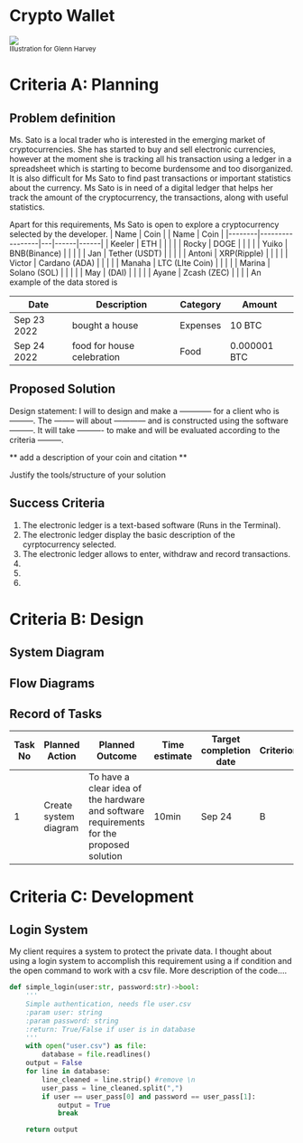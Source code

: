 # Crypto Wallet

![](22ROOSE-master768.gif)  
<sub>Illustration for Glenn Harvey</sub>

# Criteria A: Planning

## Problem definition

Ms. Sato is a local trader who is interested in the emerging market of cryptocurrencies. She has started to buy and sell electronic currencies, however at the moment she is tracking all his transaction using a ledger in a spreadsheet which is starting to become burdensome and too disorganized. It is also difficult for Ms Sato to find past transactions or important statistics about the currency. Ms Sato is in need of a digital ledger that helps her track the amount of the cryptocurrency, the transactions, along with useful statistics. 

Apart for this requirements, Ms Sato is open to explore a cryptocurrency selected by the developer.
| Name   | Coin            |   | Name | Coin |
|--------|-----------------|---|------|------|
| Keeler | ETH             |   |      |      |
| Rocky  | DOGE            |   |      |      |
| Yuiko  | BNB(Binance)    |   |      |      |
| Jan    | Tether (USDT)   |   |      |      |
| Antoni | XRP(Ripple)     |   |      |      |
| Victor | Cardano (ADA)   |   |      |      |
| Manaha | LTC (LIte Coin) |   |      |      |
| Marina | Solano (SOL)    |   |      |      |
| May    | (DAI)           |   |      |      |
| Ayane  | Zcash (ZEC)     |   |      |      |
An example of the data stored is 

| Date | Description | Category | Amount  |
|------|-------------|----------|---------|
| Sep 23 2022 | bought a house | Expenses | 10 BTC |
| Sep 24 2022 | food for house celebration | Food | 0.000001 BTC |


## Proposed Solution

Design statement:
I will to design and make a ———— for a client who is ———. The ——– will about ———— and is constructed using the software ———. It will take  ———- to make and will be evaluated according to the criteria ———.

** add a description of your coin and citation **

Justify the tools/structure of your solution

## Success Criteria
1. The electronic ledger is a text-based software (Runs in the Terminal).
2. The electronic ledger display the basic description of the cyrptocurrency selected.
3. The electronic ledger allows to enter, withdraw and record transactions.
4.
5.
6.

# Criteria B: Design

## System Diagram

## Flow Diagrams


## Record of Tasks
| Task No | Planned Action                                                | Planned Outcome                                                                                                 | Time estimate | Target completion date | Criterion |
|---------|---------------------------------------------------------------|-----------------------------------------------------------------------------------------------------------------|---------------|------------------------|-----------|
| 1       | Create system diagram                                         | To have a clear idea of the hardware and software requirements for the proposed solution                        | 10min         | Sep 24                 | B         |

# Criteria C: Development

## Login System
My client requires a system to protect the private data. I thought about using a login system to accomplish this requirement using a if condition and the open command to work with a csv file. More description of the code....
```.py
def simple_login(user:str, password:str)->bool:
    '''
    Simple authentication, needs fle user.csv
    :param user: string
    :param password: string
    :return: True/False if user is in database
    '''
    with open("user.csv") as file:
        database = file.readlines()
    output = False
    for line in database:
        line_cleaned = line.strip() #remove \n
        user_pass = line_cleaned.split(",")
        if user == user_pass[0] and password == user_pass[1]:
            output = True
            break

    return output


```
